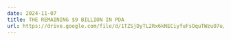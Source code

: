 ```yaml
---
date: 2024-11-07
title: THE REMAINING $9 BILLION IN PDA
url: https://drive.google.com/file/d/1TZSjDyTL2Rx6kNECiyfuFsOquTWzuO7u/view?usp=drive_link
---
```

